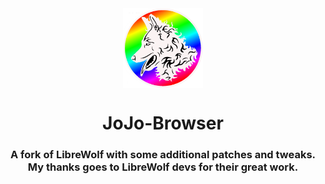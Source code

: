 <div align="center">

<img width="128" src="JoJo.png" align="center">

# JoJo-Browser

### A fork of LibreWolf with some additional patches and tweaks. My thanks goes to LibreWolf devs for their great work.

<div align="left">



